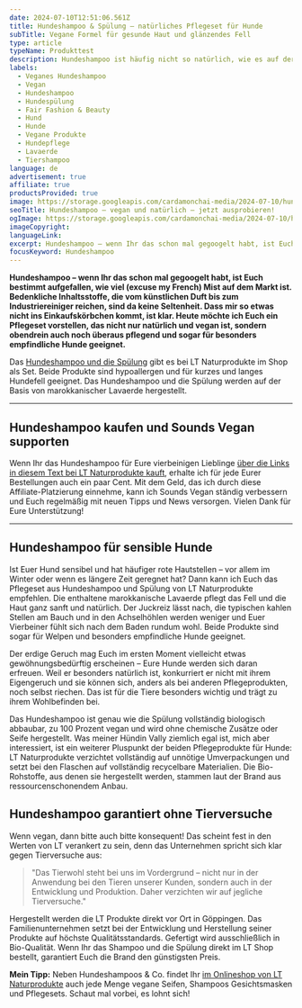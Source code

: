 ```yaml
---
date: 2024-07-10T12:51:06.561Z
title: Hundeshampoo & Spülung – natürliches Pflegeset für Hunde
subTitle: Vegane Formel für gesunde Haut und glänzendes Fell
type: article
typeName: Produkttest
description: Hundeshampoo ist häufig nicht so natürlich, wie es auf der Packung steht. Heute stelle ich Euch ein Produkt vor, das hält, was es verspricht. Holt Euch alle Infos zum veganen, natürlichen Hundeshampoo im Pflegeset!
labels:
  - Veganes Hundeshampoo
  - Vegan
  - Hundeshampoo
  - Hundespülung
  - Fair Fashion & Beauty
  - Hund
  - Hunde
  - Vegane Produkte
  - Hundepflege
  - Lavaerde
  - Tiershampoo
language: de
advertisement: true
affiliate: true
productsProvided: true
image: https://storage.googleapis.com/cardamonchai-media/2024-07-10/hundeshampoo-soundsvegan-com-1-jpg-imagine-080808_60643c_1024_768/640.webp
seoTitle: Hundeshampoo – vegan und natürlich – jetzt ausprobieren!
ogImage: https://storage.googleapis.com/cardamonchai-media/2024-07-10/hundeshampoo-soundsvegan-com-og-jpg-imagine-080808_626456_1200_628/640.webp
imageCopyright:
languageLink:
excerpt: Hundeshampoo – wenn Ihr das schon mal gegoogelt habt, ist Euch bestimmt aufgefallen, wie viel (excuse my French) Mist auf dem Markt ist. Bedenkliche Inhaltsstoffe, die vom künstlichen Duft bis zum Industriereiniger reichen, sind da keine Seltenheit. Dass mir so etwas nicht ins Einkaufskörbchen kommt, ist klar. Heute möchte ich Euch ein Pflegeset vorstellen, das nicht nur natürlich und vegan ist, sondern obendrein auch noch überaus pflegend und sogar für besonders empfindliche Hunde geeignet.
focusKeyword: Hundeshampoo
---
```


**Hundeshampoo – wenn Ihr das schon mal gegoogelt habt, ist Euch bestimmt aufgefallen, wie viel (excuse my French) Mist auf dem Markt ist. Bedenkliche Inhaltsstoffe, die vom künstlichen Duft bis zum Industriereiniger reichen, sind da keine Seltenheit. Dass mir so etwas nicht ins Einkaufskörbchen kommt, ist klar. Heute möchte ich Euch ein Pflegeset vorstellen, das nicht nur natürlich und vegan ist, sondern obendrein auch noch überaus pflegend und sogar für besonders empfindliche Hunde geeignet.**

Das [Hundeshampoo und die Spülung](https://t.adcell.com/p/click?promoId=262191&slotId=80259&param0=https%3A%2F%2Fwww.lt-naturprodukte.de%2FPflegeset-fuer-Hunde-Shampoo-Pflegespuelung-sanfte-Fellpflege-ohne-Chemie-Seife-gegen-Juckreiz-hypoallergen-mit-original-marokkanischer-Lavaerde-2x-250-ml-neuer-Glanz-fuer-Kurz-und-Langfell) gibt es bei LT Naturprodukte im Shop als Set. Beide Produkte sind hypoallergen und für kurzes und langes Hundefell geeignet. Das Hundeshampoo und die Spülung werden auf der Basis von marokkanischer Lavaerde hergestellt.

---

## Hundeshampoo kaufen und Sounds Vegan supporten

Wenn Ihr das Hundeshampoo für Eure vierbeinigen Lieblinge [über die Links in diesem Text bei LT Naturprodukte kauft](https://t.adcell.com/p/click?promoId=262191&slotId=80259&param0=https%3A%2F%2Fwww.lt-naturprodukte.de%2F), erhalte ich für jede Eurer Bestellungen auch ein paar Cent. Mit dem Geld, das ich durch diese Affiliate-Platzierung einnehme, kann ich Sounds Vegan ständig verbessern und Euch regelmäßig mit neuen Tipps und News versorgen. Vielen Dank für Eure Unterstützung!

---

<Gallery name="hundeshampoo-soundsvegan-1" />

## Hundeshampoo für sensible Hunde

Ist Euer Hund sensibel und hat häufiger rote Hautstellen – vor allem im Winter oder wenn es längere Zeit geregnet hat? Dann kann ich Euch das Pflegeset aus Hundeshampoo und Spülung von LT Naturprodukte empfehlen. Die enthaltene marokkanische Lavaerde pflegt das Fell und die Haut ganz sanft und natürlich. Der Juckreiz lässt nach, die typischen kahlen Stellen am Bauch und in den Achselhöhlen werden weniger und Euer Vierbeiner fühlt sich nach dem Baden rundum wohl. Beide Produkte sind sogar für Welpen und besonders empfindliche Hunde geeignet.

Der erdige Geruch mag Euch im ersten Moment vielleicht etwas gewöhnungsbedürftig erscheinen – Eure Hunde werden sich daran erfreuen. Weil er besonders natürlich ist, konkurriert er nicht mit ihrem Eigengeruch und sie können sich, anders als bei anderen Pflegeprodukten, noch selbst riechen. Das ist für die Tiere besonders wichtig und trägt zu ihrem Wohlbefinden bei.

Das Hundeshampoo ist genau wie die Spülung vollständig biologisch abbaubar, zu 100 Prozent vegan und wird ohne chemische Zusätze oder Seife hergestellt. Was meiner Hündin Vally ziemlich egal ist, mich aber interessiert, ist ein weiterer Pluspunkt der beiden Pflegeprodukte für Hunde: LT Naturprodukte verzichtet vollständig auf unnötige Umverpackungen und setzt bei den Flaschen auf vollständig recycelbare Materialien. Die Bio-Rohstoffe, aus denen sie hergestellt werden, stammen laut der Brand aus ressourcenschonendem Anbau.

## Hundeshampoo garantiert ohne Tierversuche

Wenn vegan, dann bitte auch bitte konsequent! Das scheint fest in den Werten von LT verankert zu sein, denn das Unternehmen spricht sich klar gegen Tierversuche aus:

> "Das Tierwohl steht bei uns im Vordergrund – nicht nur in der Anwendung bei den Tieren unserer Kunden, sondern auch in der Entwicklung und Produktion. Daher verzichten wir auf jegliche Tierversuche."

Hergestellt werden die LT Produkte direkt vor Ort in Göppingen. Das Familienunternehmen setzt bei der Entwicklung und Herstellung seiner Produkte auf höchste Qualitätsstandards. Gefertigt wird ausschließlich in Bio-Qualität. Wenn Ihr das Shampoo und die Spülung direkt im LT Shop bestellt, garantiert Euch die Brand den günstigsten Preis.

**Mein Tipp:** Neben Hundeshampoos & Co. findet Ihr [im Onlineshop von LT Naturprodukte](https://t.adcell.com/p/click?promoId=262191&slotId=80259&param0=https%3A%2F%2Fwww.lt-naturprodukte.de%2FHome-1) auch jede Menge vegane Seifen, Shampoos Gesichtsmasken und Pflegesets. Schaut mal vorbei, es lohnt sich!

<Gallery name="hundeshampoo-soundsvegan-2" />
